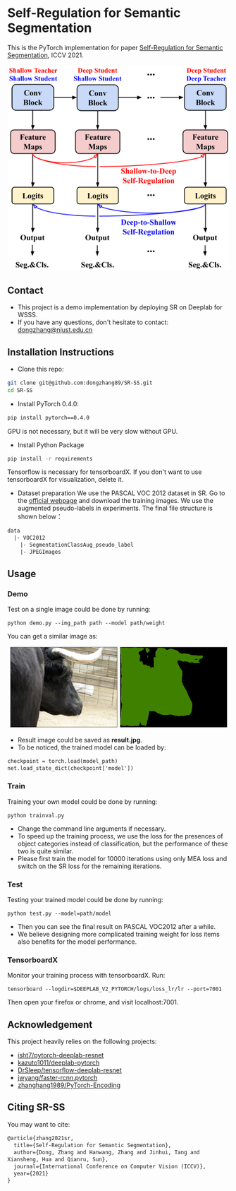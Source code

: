 # Self-Regulation for Semantic Segmentation

This is the PyTorch implementation for paper [Self-Regulation for Semantic Segmentation](https://arxiv.org/abs/2108.09702), ICCV 2021.

![SR](imgs/SR.png)

## Contact
* This project is a demo implementation by deploying SR on Deeplab for WSSS. 
* If you have any questions, don't hesitate to contact: dongzhang@njust.edu.cn

## Installation Instructions
- Clone this repo:
```bash
git clone git@github.com:dongzhang89/SR-SS.git
cd SR-SS
```

- Install PyTorch 0.4.0:
```bash
pip install pytorch==0.4.0
```
GPU is not necessary, but it will be very slow without GPU.

- Install Python Package
```bash
pip install -r requirements
```
Tensorflow is necessary for tensorboardX. If you don't want to use tensorboardX for visualization, delete it.

- Dataset preparation
We use the PASCAL VOC 2012 dataset in SR. Go to the [official webpage](http://host.robots.ox.ac.uk/pascal/VOC/voc2012/) and download the training images. We use the augmented pseudo-labels in experiments. The final file structure is shown below：
```
data
  |- VOC2012
    |- SegmentationClassAug_pseudo_label
    |- JPEGImages
```

## Usage
### Demo
Test on a single image could be done by running:
```
python demo.py --img_path path --model path/weight
```
You can get a similar image as:

![input](imgs/result.png)

* Result image could be saved as **result.jpg**.
* To be noticed, the trained model can be loaded by:
```
checkpoint = torch.load(model_path)
net.load_state_dict(checkpoint['model'])
```

### Train
Training your own model could be done by running:
```
python trainval.py
```
* Change the command line arguments if necessary. 
* To speed up the training process, we use the loss for the presences of object categories instead of classification, but the performance of these two is quite similar.
* Please first train the model for 10000 iterations using only MEA loss and switch on the SR loss for the remaining iterations.

### Test
Testing your trained model could be done by running:
```
python test.py --model=path/model
```
* Then you can see the final result on PASCAL VOC2012 after a while. 
* We believe designing more complicated training weight for loss items also benefits for the model performance.

### TensorboardX
Monitor your training process with tensorboardX. Run:
```
tensorboard --logdir=$DEEPLAB_V2_PYTORCH/logs/loss_lr/lr --port=7001
```
Then open your firefox or chrome, and visit localhost:7001. 
 
## Acknowledgement
This project heavily relies on the following projects:
- [isht7/pytorch-deeplab-resnet](https://github.com/isht7/pytorch-deeplab-resnet)
- [kazuto1011/deeplab-pytorch](https://github.com/kazuto1011/deeplab-pytorch)
- [DrSleep/tensorflow-deeplab-resnet](https://github.com/DrSleep/tensorflow-deeplab-resnet)
- [jwyang/faster-rcnn.pytorch](https://github.com/jwyang/faster-rcnn.pytorch)
- [zhanghang1989/PyTorch-Encoding](https://github.com/zhanghang1989/PyTorch-Encoding)

## Citing SR-SS
You may want to cite:
```
@article{zhang2021sr,
  title={Self-Regulation for Semantic Segmentation},
  author={Dong, Zhang and Hanwang, Zhang and Jinhui, Tang and Xiansheng, Hua and Qianru, Sun},
  journal={International Conference on Computer Vision (ICCV)},
  year={2021}
}
```